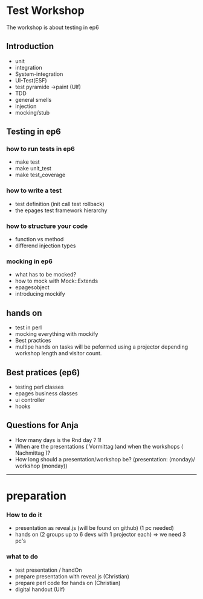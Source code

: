 # Test Workshop #
The workshop is about testing in ep6
## Introduction ##
- unit
- integration
- System-integration
- UI-Test(ESF)
- test pyramide ->paint (Ulf)
- TDD
- general smells
- injection
- mocking/stub

## Testing in ep6 ##

### how to run tests in ep6 ###
- make test
- make unit_test
- make test_coverage

### how to write a test ###
- test definition (init call test rollback)
- the epages test framework hierarchy

### how to structure your code ###
- function vs method
- differend injection types

### mocking in ep6 ###
- what has to be mocked?
- how to mock with Mock::Extends
- epagesobject
- introducing mockify

## hands on ##
- test in perl
- mocking everything with mockify
- Best practices
- multipe hands on tasks will be peformed using a projector depending workshop length and visitor count.

## Best pratices (ep6) ##
- testing perl classes
- epages business classes
- ui controller
- hooks

## Questions for Anja ##
- How many days is the Rnd day ? 1!
- When are the presentations ( Vormittag )and when the workshops ( Nachmittag )?
- How long should a presentation/workshop be? (presentation: (monday)/ workshop (monday))
-------------------------
# preparation #
### How to do it ###
- presentation as reveal.js (will be found on github) (1 pc needed)
- hands on (2 groups up to 6 devs with 1 projector each)
=> we need 3 pc's

### what to do ###
- test presentation / handOn
- prepare presentation with reveal.js (Christian)
- prepare perl code for hands on (Christian)
- digital handout (Ulf)